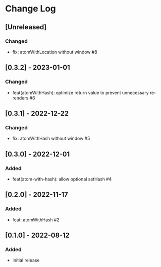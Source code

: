 # Change Log

## [Unreleased]
### Changed
- fix: atomWithLocation without window #8

## [0.3.2] - 2023-01-01
### Changed
- feat(atomWithHash): optimize return value to prevent unnecessary re-renders #6

## [0.3.1] - 2022-12-22
### Changed
- fix: atomWithHash without window #5

## [0.3.0] - 2022-12-01
### Added
- feat(atom-with-hash): allow optional setHash #4

## [0.2.0] - 2022-11-17
### Added
- feat: atomWithHash #2

## [0.1.0] - 2022-08-12
### Added
- Initial release
